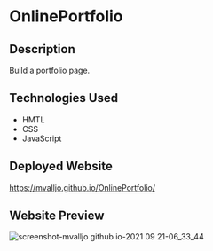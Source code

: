 # OnlinePortfolio
## Description
Build a portfolio page.
## Technologies Used
- HMTL
- CSS
- JavaScript
## Deployed Website
https://mvalljo.github.io/OnlinePortfolio/
## Website Preview
![screenshot-mvalljo github io-2021 09 21-06_33_44](https://user-images.githubusercontent.com/86633258/134258816-c4f7e61b-dea3-4a25-a9f6-83ca282de254.png)

